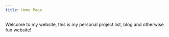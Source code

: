 ```yaml
---
title: Home Page
---
```

Welcome to my website, this is my personal project list, blog and otherwise fun website!